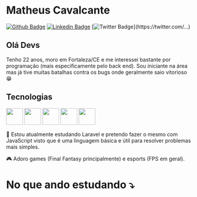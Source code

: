 # Matheus Cavalcante

[![Github Badge](https://img.shields.io/badge/-Github-000?style=flat-square&logo=Github&logoColor=white&link=https://github.com/MatheusCavalc?tab=repositories)](https://github.com/MatheusCavalc?tab=repositories)
[![Linkedin Badge](https://img.shields.io/badge/-LinkedIn-blue?style=flat-square&logo=Linkedin&logoColor=white&link=https://www.linkedin.com/in/.../)](https://www.linkedin.com/in/.../)
[![Twitter Badge](https://img.shields.io/badge/-Twitter-1ca0f1?style=flat-square&labelColor=1ca0f1&logo=twitter&logoColor=white&link=https://twitter.com/...)](https://twitter.com/...)

## Olá Devs

Tenho 22 anos, moro em Fortaleza/CE e me interessei bastante por programação (mais especificamente pelo back end). Sou iniciante na área mas já tive muitas batalhas contra os bugs onde geralmente saio vitorioso :grin:

## Tecnologias

<img src="https://cdn.jsdelivr.net/gh/devicons/devicon/icons/html5/html5-original.svg" height="45" width="45" /> <img src="https://cdn.jsdelivr.net/gh/devicons/devicon/icons/css3/css3-original.svg" height="45" width="45" /> <img src="https://cdn.jsdelivr.net/gh/devicons/devicon/icons/php/php-original.svg" height="45" width="45"/> <img src="https://cdn.jsdelivr.net/gh/devicons/devicon/icons/mysql/mysql-original-wordmark.svg" height="45" width="45"/> <img src="https://cdn.jsdelivr.net/gh/devicons/devicon/icons/git/git-original-wordmark.svg" width="45" height="45"/>

:green_book: Estou atualmente estudando Laravel e pretendo fazer o mesmo com JavaScript visto que é uma linguagem básica e útil para resolver problemas mais simples.

:video_game: Adoro games (Final Fantasy principalmente) e esports (FPS em geral).

# No que ando estudando :arrow_heading_down:
